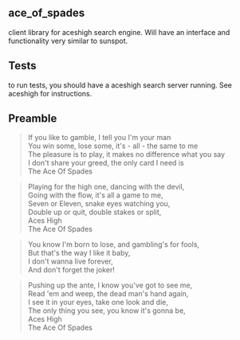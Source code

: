 ## ace_of_spades

client library for aceshigh search engine. Will have an interface and functionality very similar to sunspot.

## Tests

to run tests, you should have a aceshigh search server
running. See aceshigh for instructions.

## Preamble

>If you like to gamble, I tell you I'm your man  
>You win some, lose some, it's - all - the same to me  
>The pleasure is to play, it makes no difference what you say  
>I don't share your greed, the only card I need is  
>The Ace Of Spades  

>Playing for the high one, dancing with the devil,  
>Going with the flow, it's all a game to me,  
>Seven or Eleven, snake eyes watching you,  
>Double up or quit, double stakes or split,  
>Aces High  
>The Ace Of Spades  

>You know I'm born to lose, and gambling's for fools,  
>But that's the way I like it baby,  
>I don't wanna live forever,  
>And don't forget the joker!  

>Pushing up the ante, I know you've got to see me,  
>Read 'em and weep, the dead man's hand again,  
>I see it in your eyes, take one look and die,  
>The only thing you see, you know it's gonna be,  
>Aces High  
>The Ace Of Spades  